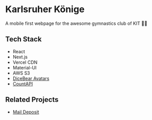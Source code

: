 # Karlsruher Könige

A mobile first webpage for the awesome gymnastics club of KIT 🤸‍♀️

## Tech Stack

- React
- Next.js
- Vercel CDN
- Material-UI
- AWS S3
- [DiceBear Avatars](https://avatars.dicebear.com/styles/micah)
- [CountAPI](https://countapi.xyz/)

## Related Projects

- [Mail Deposit](https://github.com/Treborium/mail-deposit)
